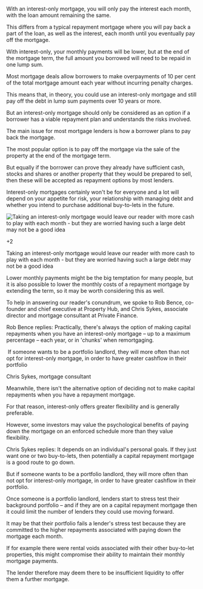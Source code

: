 With an interest-only mortgage, you will only pay the interest each month, with the loan amount remaining the same.

This differs from a typical repayment mortgage where you will pay back a part of the loan, as well as the interest, each month until you eventually pay off the mortgage.

With interest-only, your monthly payments will be lower, but at the end of the mortgage term, the full amount you borrowed will need to be repaid in one lump sum.

Most mortgage deals allow borrowers to make overpayments of 10 per cent of the total mortgage amount each year without incurring penalty charges.

This means that, in theory, you could use an interest-only mortgage and still pay off the debt in lump sum payments over 10 years or more.

But an interest-only mortgage should only be considered as an option if a borrower has a viable repayment plan and understands the risks involved.

The main issue for most mortgage lenders is how a borrower plans to pay back the mortgage.

The most popular option is to pay off the mortgage via the sale of the property at the end of the mortgage term.

But equally if the borrower can prove they already have sufficient cash, stocks and shares or another property that they would be prepared to sell, then these will be accepted as repayment options by most lenders.

Interest-only mortgages certainly won't be for everyone and a lot will depend on your appetite for risk, your relationship with managing debt and whether you intend to purchase additional buy-to-lets in the future. 

![Taking an interest-only mortgage would leave our reader with more cash to play with each month - but they are worried having such a large debt may not be a good idea](https://i.dailymail.co.uk/1s/2022/02/18/12/53739351-10484603-image-a-1_1645185673984.jpg)

+2

Taking an interest-only mortgage would leave our reader with more cash to play with each month - but they are worried having such a large debt may not be a good idea

Lower monthly payments might be the big temptation for many people, but it is also possible to lower the monthly costs of a repayment mortgage by extending the term, so it may be worth considering this as well. 

To help in answering our reader's conundrum, we spoke to Rob Bence, co-founder and chief executive at Property Hub, and Chris Sykes, associate director and mortgage consultant at Private Finance.

Rob Bence replies: Practically, there's always the option of making capital repayments when you have an interest-only mortgage – up to a maximum percentage – each year, or in 'chunks' when remortgaging.

 If someone wants to be a portfolio landlord, they will more often than not opt for interest-only mortgage, in order to have greater cashflow in their portfolio

Chris Sykes, mortgage consultant 

Meanwhile, there isn't the alternative option of deciding not to make capital repayments when you have a repayment mortgage.

For that reason, interest-only offers greater flexibility and is generally preferable. 

However, some investors may value the psychological benefits of paying down the mortgage on an enforced schedule more than they value flexibility.

Chris Sykes replies: It depends on an individual's personal goals. If they just want one or two buy-to-lets, then potentially a capital repayment mortgage is a good route to go down. 

But if someone wants to be a portfolio landlord, they will more often than not opt for interest-only mortgage, in order to have greater cashflow in their portfolio.

Once someone is a portfolio landlord, lenders start to stress test their background portfolio – and if they are on a capital repayment mortgage then it could limit the number of lenders they could use moving forward.

It may be that their portfolio fails a lender's stress test because they are committed to the higher repayments associated with paying down the mortgage each month.

If for example there were rental voids associated with their other buy-to-let properties, this might compromise their ability to maintain their monthly mortgage payments.

The lender therefore may deem there to be insufficient liquidity to offer them a further mortgage.